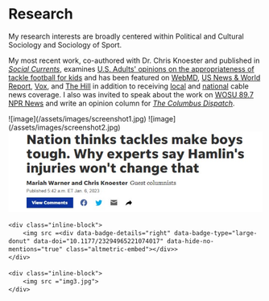 # Research

My research interests are broadly centered within Political and Cultural Sociology and Sociology of Sport.

My most recent work, co-authored with Dr. Chris Knoester and published in [_Social Currents_](https://journals.sagepub.com/doi/full/10.1177/23294965221074017), examines [U.S. Adults' opinions on the appropriateness of tackle football for kids](https://news.osu.edu/americans-love-football-but-differ-on-whether-kids-should-play/) and has been featured on [WebMD](https://www.webmd.com/brain/news/20220404/half-of-americans-now-think-playing-football-inappropriate-for-kids-survey), [US News & World Report](https://www.usnews.com/news/health-news/articles/2022-04-04/half-of-americans-now-think-playing-football-inappropriate-for-kids-survey), [Vox](https://www.vox.com/23537672/damar-hamlin-injury-nfl-football-tv-ratings), and [The Hill](https://thehill.com/policy/healthcare/3803182-damar-hamlin-injury-revives-safety-debate-over-a-sport-built-on-butting-heads/) in addition to receiving [local](https://www.nbc4i.com/news/local-news/ohio-state-study-50-of-americans-say-tackle-football-is-inappropriate-for-kids/) and [national](https://www.newsnationnow.com/us-news/sports/study-50-of-americans-say-tackle-football-inappropriate-for-kids/) cable news coverage. I also was invited to speak about the work on [WOSU 89.7 NPR News](https://news.wosu.org/show/all-sides-with-ann-fisher/2023-01-04/football-fans-question-safety-of-sport-following-damar-hamilns-collapse) and write an opinion column for [<em>The Columbus Dispatch</em>](https://www.dispatch.com/story/opinion/columns/2023/01/06/what-impact-will-damar-hamlin-injuries-have-on-youth-football-cinncinnati-bengals-buffalo-bills/69781520007/). 



<script type='text/javascript' src='https://d1bxh8uas1mnw7.cloudfront.net/assets/embed.js'></script>
<div data-badge-details="right" data-badge-type="large-donut" data-doi="10.1177/23294965221074017" data-hide-no-mentions="true" class="altmetric-embed"></div> ![image](/assets/images/screenshot1.jpg) ![image](/assets/images/screenshot2.jpg)


  <div id="banner">
    <div class="inline-block">
        <img src ="/assets/images/screenshot2.jpg">
    </div>

    <div class="inline-block">
        <img src =<div data-badge-details="right" data-badge-type="large-donut" data-doi="10.1177/23294965221074017" data-hide-no-mentions="true" class="altmetric-embed"></div>>
    </div>

    <div class="inline-block">
        <img src ="img3.jpg">
    </div>
</div>
